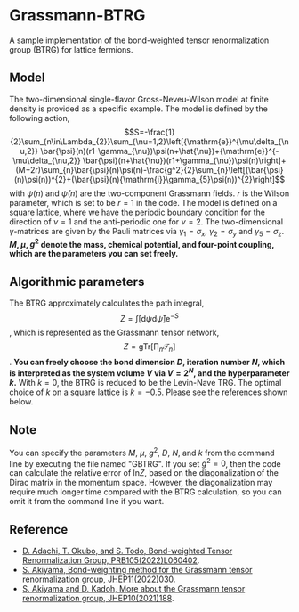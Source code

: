 # Grassmann-BTRG

A sample implementation of the bond-weighted tensor renormalization group (BTRG) for lattice fermions.

## Model

The two-dimensional single-flavor Gross-Neveu-Wilson model at finite density is provided as a specific example. The model is defined by the following action,
$$S=-\frac{1}{2}\sum_{n\in\Lambda_{2}}\sum_{\nu=1,2}\left[{\mathrm{e}}^{\mu\delta_{\nu,2}} \bar{\psi}(n)(r1-\gamma_{\nu})\psi(n+\hat{\nu})+{\mathrm{e}}^{-\mu\delta_{\nu,2}} \bar{\psi}(n+\hat{\nu})(r1+\gamma_{\nu})\psi(n)\right]+(M+2r)\sum_{n}\bar{\psi}(n)\psi(n)-\frac{g^2}{2}\sum_{n}\left[(\bar{\psi}(n)\psi(n))^{2}+(\bar{\psi}(n){\mathrm{i}}\gamma_{5}\psi(n))^{2}\right]$$
with $\psi(n)$ and $\bar{\psi}(n)$ are the two-component Grassmann fields. $r$ is the Wilson parameter, which is set to be $r=1$ in the code. The model is defined on a square lattice, where we have the periodic boundary condition for the direction of $\nu=1$ and the anti-periodic one for $\nu=2$. The two-dimensional $\gamma$-matrices are given by the Pauli matrices via $\gamma_{1}=\sigma_{x}$, $\gamma_{2}=\sigma_{y}$ and $\gamma_{5}=\sigma_{z}$. 
**$M$, $\mu$, $g^{2}$ denote the mass, chemical potential, and four-point coupling, which are the parameters you can set freely.**

## Algorithmic parameters

The BTRG approximately calculates the path integral,
$$Z=\int[{\mathrm{d}}\psi{\mathrm{d}}\bar{\psi}]{\mathrm e}^{-S}$$,
which is represented as the Grassmann tensor network,
$$Z={\mathrm{gTr}}\left[\prod_{n}\mathcal{T}_{n}\right]$$.
**You can freely choose the bond dimension $D$, iteration number $N$, which is interpreted as the system volume $V$ via $V=2^{N}$, and the hyperparameter $k$.** With $k=0$, the BTRG is reduced to be the Levin-Nave TRG. The optimal choice of $k$ on a square lattice is $k=-0.5$. Please see the references shown below.

## Note

You can specify the parameters $M$, $\mu$, $g^{2}$, $D$, $N$, and $k$ from the command line by executing the file named "GBTRG". If you set $g^{2}=0$, then the code can calculate the relative error of ${\mathrm{ln}}Z$, based on the diagonalization of the Dirac matrix in the momentum space. However, the diagonalization may require much longer time compared with the BTRG calculation, so you can omit it from the command line if you want.

## Reference

- [D. Adachi, T. Okubo, and S. Todo, Bond-weighted Tensor Renormalization Group, PRB105(2022)L060402](https://journals.aps.org/prb/abstract/10.1103/PhysRevB.105.L060402).
- [S. Akiyama, Bond-weighting method for the Grassmann tensor renormalization group, JHEP11(2022)030](https://link.springer.com/article/10.1007/JHEP11(2022)030).
- [S. Akiyama and D. Kadoh, More about the Grassmann tensor renormalization group, JHEP10(2021)188](https://link.springer.com/article/10.1007/JHEP10(2021)188).
